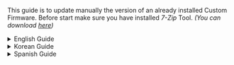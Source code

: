 This guide is to update manually the version of an already installed Custom Firmware. Before start make sure you have installed _7-Zip_ Tool. _(You can download [here](https://www.7-zip.org/download.html))_

<details markdown="1"><summary>English Guide</summary>

---

## 1) First step (Main partition)
1. Download CFW image for Bittboy or Pocket Go [(here)](https://github.com/TriForceX/NewBittboyCFW#setup)
2. Extract the content of the zip file.
3. Right click on the **.img** file and then > 7-Zip > Open Archive.
![image 1](imgs/Z0V3nlk.jpeg)
4. Left click on the file **"3.fat"** Then > Open.
![image 2](imgs/XS7mu45.jpeg)
5. Select all the files (Except the "roms" folder or any other with a custom configuration. Check carefully as the save files are usually stored in each folder inside "Roms", but in some cases they are saved in some folders of the emulators. In the other hand, new games for DOS may come, so you must check and copy them manually).
![image 3](imgs/mAIGkef.jpeg)
6. Copy all the files on the **"main"** partition of the SD.
![image 4](imgs/Zyc2EWR.jpeg)
![image 5](imgs/9Xp74zn.jpeg)

## 2) Final step (Boot partition)

1. Repeat the same process as above but now with the "boot" partition
2. Left click on the file **"0.fat"** Then > Open.
3. Copy all the files on the **"boot"** partition of the SD.

## 3) Notes
- If the system ask if you want to replace, select **yes for all**.
- Close windows then insert SD on your console.

---

</details>
<details markdown="1"><summary>Korean Guide</summary>

---

이 안내서는 이미 설치된 사용자 정의 펌웨어 버전을 업데이트하기위한 것입니다.

**참고 :** 시작하기 전에 "7-Zip" 유틸리티를 설치해야 합니다. (여기에서 다운로드 할 수 [있습니다](https://www.7-zip.org/download.html))

## 1) 첫 단계 (Main 파티션)
1. Bittboy 또는 Pocket Go 용 CFW 이미지 다운로드 [(바로 여기에)](https://github.com/TriForceX/NewBittboyCFW#setup)
2. .7z 파일을 압축 풀어줍니다.
3. **.img** 파일을 마우스 오른쪽 버튼으로 클릭 한 다음 > 7-Zip > "압축파일 열기"를 클릭합니다.
![image 1](imgs/Z0V3nlk.jpeg)
4. **"3.fat"** 파일을 더블클릭 하거나 마우스 오른쪽 버튼을 누른 다음 "열기(O)"를 클릭니다.
![image 2](imgs/XS7mu45.jpeg)
5. 모든 파일을 선택하십시오 ("roms"폴더 또는 기타 사용자 정의 구성 제외. 저장 파일은 일반적으로 "Roms"내의 각 폴더에 저장되므로주의하여 확인하십시오. 그러나 경우에 따라 에뮬레이터의 일부 폴더에 저장됩니다. 반면에 DOS 용 새 게임이 출시 될 수 있으므로 직접 검토하고 복사해야합니다).
![image 3](imgs/mAIGkef.jpeg)
6. SD의 ** "mainX"** 파티션에있는 모든 파일을 복사하십시오.
![image 4](imgs/Zyc2EWR.jpeg)
![image 5](imgs/9Xp74zn.jpeg)

## 2) 마지막 단계 (Boot 파티션)

1. 위와 동일한 과정을 반복하지만 지금은 "boot" 파티션으로.
2. ** "0.fat"** 파일을 마우스 왼쪽 버튼으로 클릭 한 다음> 열기를 클릭하십시오.
3. SD의 ** "부트"** 파티션에있는 모든 파일을 복사합니다.

## 3) 노트
- 시스템에서 교체 여부를 묻는 경우 ** 모두 ** 예를 선택하십시오.
- 창을 닫고 콘솔에 SD를 삽입하십시오.

---

</details>
<details markdown="1"><summary>Spanish Guide</summary>

---

Esta guia es para actualizar la version de un Custom Firmware ya instalado.

**Nota:** Antes de empezar asegúrate de tener instalado _7-Zip_. _(Puedes descargarlo [aquí](https://www.7-zip.org/download.html))_

## 1) Paso inicial (Partición Main)
1. Descarga la imagen de CFW para Bittboy o Pocket Go [(here)](https://github.com/TriForceX/NewBittboyCFW#setup)
2. Extrae los contenidos del archivo zip.
3. Haz click izquierdo en el archivo **.img** luego elije Abrir con > 7-Zip.
![image 1](imgs/Z0V3nlk.jpeg)
4. Haz click izquierdo en **"3.fat"** y elije > Abrir.
![image 2](imgs/XS7mu45.jpeg)
5. Selecciona todos los archivos (Excepto la carpeta "Roms" o cualquier otra con una config. editada. Revisa cuidadosamente ya que eneralmente los archivos de guardado son almacenados en cada carpeta dentro de "Roms", pero en algunos casos se guardan en algunas carpetas de los emuladores. Por otro lado puede que vengan nuevos juegos para DOS, por lo que debes revisar y copiarlos manualmente-).
![image 3](imgs/mAIGkef.jpeg)
6. Copia todos los archivos en la particion **"main"** de la tarjeta SD
![image 4](imgs/Zyc2EWR.jpeg)
![image 5](imgs/9Xp74zn.jpeg)

## 2) Paso final (Partición Boot)

1. Repite el mismo proceso anterior pero ahora con la partición "boot".
2. Haz click izquierdo en **"3.fat"** y elíje > Abrir.
3. Copia todos los archivos en la partición **"boot"** de la tarjeta SD.

## 3) Notas
- Si el sistema te pregunta si deseas reemplazar, elije **si a todo**.
- Cierra las ventanas y pon la tarjeta SD en tu consola.

---

</details>